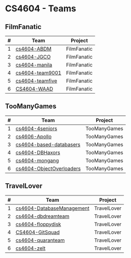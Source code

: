 # CS4604 - Teams 

## FilmFanatic

| # | Team | Project |
| --|---------- | ---------- |
| 1 | [cs4604-ABDM](https://github.com/danasif/cs4604-ABDM)  | FilmFanatic |
| 2 | [cs4604-JGCO](https://github.com/joshks/cs4604-JGCO)  | FilmFanatic |
| 3 | [cs4604-manila](https://github.com/ngardella/cs4604-manila) | FilmFanatic |
| 4 | [cs4604-team9001](https://github.com/mgste99/cs4604-team9001) | FilmFanatic |
| 5 | [cs4604-teamfive](https://github.com/zifanw99/cs4604-teamfive) | FilmFanatic |
| 6 | [CS4604-WAAD](https://github.com/MARX1108/CS4604-WAAD) | FilmFanatic |

## TooManyGames

| # | Team | Project |
| --|---------- | ---------- |
| 1 | [cs4604-4seniors](https://github.com/hmaddie21/cs4604-4seniors)  | TooManyGames |
| 2 | [cs4606-Apollo](https://github.com/olsendanielv/cs4606-Apollo) | TooManyGames |
| 3 | [cs4604-based-databasers](https://github.com/manav-ray/cs4604-based-databasers) | TooManyGames |
| 4 | [cs4604-DBHaxors](https://github.com/anthc98/cs4604-DBHaxors) | TooManyGames |
| 5 | [cs4604-mongang](https://github.com/jamespark0823/cs4604-mongang) | TooManyGames |
| 6 | [cs4604-ObjectOverloaders](https://github.com/mrutch/) | TooManyGames |

## TravelLover

| # | Team | Project |
| --|---------- | ---------- |
| 1 | [cs4604-DatabaseManagement](https://github.com/sdevin713/cs4604-DatabaseManagement) | TravelLover |
| 2 | [cs4604-dbdreamteam](https://github.com/HarrisonWhitner/cs4604-dbdreamteam) | TravelLover |
| 3 | [cs4604-floppydisk](https://github.com/paulleocalv/cs4604-floppydisk)  | TravelLover |
| 4 | [CS4604-GitSquad](https://github.com/cherh63/CS4604-GitSquad) | TravelLover |
| 5 | [cs4604-quaranteam](https://github.com/jpullman13/cs4604-quaranteam)  | TravelLover |
| 6 | [cs4604-zelt](https://github.com/Tahmid97/cs4604-zelt) | TravelLover |
